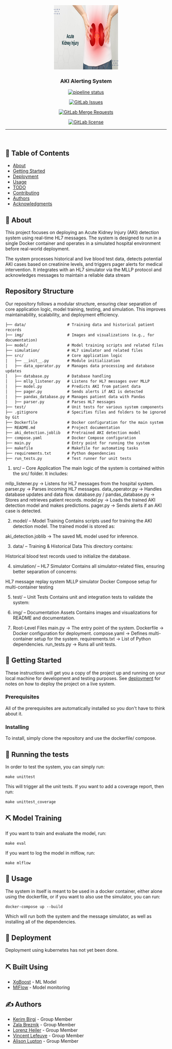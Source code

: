 <p align="center">
  <a href="" rel="noopener">
 <img width=200px height=200px src="img/aki.png" alt="Project logo"></a>
</p>

<h3 align="center">AKI Alerting System</h3>

<div align="center">

[![pipeline status](https://gitlab.doc.ic.ac.uk/vl724/swemls_europe/badges/main/pipeline.svg)](https://gitlab.doc.ic.ac.uk/vl724/swemls_europe/-/pipelines)

[![GitLab Issues](https://img.shields.io/gitlab/issues/vl724/swemls_europe)](https://gitlab.doc.ic.ac.uk/vl724/swemls_europe/-/issues)

[![GitLab Merge Requests](https://img.shields.io/gitlab/merge-requests/vl724/swemls_europe)](https://gitlab.doc.ic.ac.uk/vl724/swemls_europe/-/merge_requests)

[![GitLab license](https://img.shields.io/gitlab/license/vl724/swemls_europe)](https://gitlab.doc.ic.ac.uk/vl724/swemls_europe/-/blob/main/LICENSE)

</div>

---

<p align="center"> 
    <br> 
</p>

## 📝 Table of Contents

- [About](#about)
- [Getting Started](#getting_started)
- [Deployment](#deployment)
- [Usage](#usage)
- [TODO](../TODO.md)
- [Contributing](../CONTRIBUTING.md)
- [Authors](#authors)
- [Acknowledgments](#acknowledgement)

## 🧐 About <a name = "about"></a>

This project focuses on deploying an Acute Kidney Injury (AKI) detection system using real-time HL7 messages. The system is designed to run in a single Docker container and operates in a simulated hospital environment before real-world deployment.

The system processes historical and live blood test data, detects potential AKI cases based on creatinine levels, and triggers pager alerts for medical intervention. It integrates with an HL7 simulator via the MLLP protocol and acknowledges messages to maintain a reliable data stream

## Repository Structure <a name = "Repository Structure"></a>
Our repository follows a modular structure, ensuring clear separation of core application logic, model training, testing, and simulation. This improves maintainability, scalability, and deployment efficiency.
```
├── data/                  # Training data and historical patient records
├── img/                   # Images and visualizations (e.g., for documentation)
├── model/                 # Model training scripts and related files
├── simulation/            # HL7 simulator and related files
├── src/                   # Core application logic
│   ├── __init__.py        # Module initialization
│   ├── data_operator.py   # Manages data processing and database updates
│   ├── database.py        # Database handling
│   ├── mllp_listener.py   # Listens for HL7 messages over MLLP
│   ├── model.py           # Predicts AKI from patient data
│   ├── pager.py           # Sends alerts if AKI is detected
│   ├── pandas_database.py # Manages patient data with Pandas
│   ├── parser.py          # Parses HL7 messages
├── test/                  # Unit tests for various system components
├── .gitignore             # Specifies files and folders to be ignored by Git
├── Dockerfile             # Docker configuration for the main system
├── README.md              # Project documentation
├── aki_detection.joblib   # Pretrained AKI detection model
├── compose.yaml           # Docker Compose configuration
├── main.py                # Entry point for running the system
├── makefile               # Makefile for automating tasks
├── requirements.txt       # Python dependencies
├── run_tests.py           # Test runner for unit tests
```
1. src/ – Core Application
The main logic of the system is contained within the src/ folder. It includes:

mllp_listener.py → Listens for HL7 messages from the hospital system.
parser.py → Parses incoming HL7 messages.
data_operator.py → Handles database updates and data flow.
database.py / pandas_database.py → Stores and retrieves patient records.
model.py → Loads the trained AKI detection model and makes predictions.
pager.py → Sends alerts if an AKI case is detected.

2. model/ – Model Training
Contains scripts used for training the AKI detection model. The trained model is stored as:

aki_detection.joblib → The saved ML model used for inference.

3. data/ – Training & Historical Data
This directory contains:

Historical blood test records used to initialize the database.

4. simulation/ – HL7 Simulator
Contains all simulator-related files, ensuring better separation of concerns:

HL7 message replay system
MLLP simulator
Docker Compose setup for multi-container testing

5. test/ – Unit Tests
Contains unit and integration tests to validate the system:

6. img/ – Documentation Assets
Contains images and visualizations for README and documentation.

7. Root-Level Files
main.py → The entry point of the system.
Dockerfile → Docker configuration for deployment.
compose.yaml → Defines multi-container setup for the system.
requirements.txt → List of Python dependencies.
run_tests.py → Runs all unit tests.

## 🏁 Getting Started <a name = "getting_started"></a>

These instructions will get you a copy of the project up and running on your local machine for development and testing purposes. See [deployment](#deployment) for notes on how to deploy the project on a live system.

### Prerequisites

All of the prerequisites are automatically installed so you don't have to think about it.

### Installing

To install, simply clone the repository and use the dockerfile/ compose.

## 🔧 Running the tests <a name = "tests"></a>

In order to test  the system, you can simply run:

```shell
make unittest
```

This will trigger all the unit tests.
If you want to add a coverage report, then run:

```shell
make unittest_coverage
```

## ⛏️ Model Training <a name = "model_training"></a>

If you want to train and evaluate the model, run:

```shell
make eval
```

If you want to log the model in mlflow, run:

```shell
make mlflow
```

## 🎈 Usage <a name="usage"></a>

The system in itself is meant to be used in a docker container, either alone using the dockerfile, or if you want to also use the simulator, you can run:

```shell
docker-compose up --build
```
Which will run both the system and the message simulator, as well as installing all of the dependencies.

## 🚀 Deployment <a name = "deployment"></a>

Deployment using kubernetes has not yet been done.

## ⛏️ Built Using <a name = "built_using"></a>

- [XgBoost](https://xgboost.readthedocs.io/en/stable/) - ML Model
- [MlFlow](https://mlflow.org/) - Model monitoring

## ✍️ Authors <a name = "authors"></a>

- [Kerim Birgi](mailto:kerim.birgi24@imperial.ac.uk) - Group Member
- [Zala Breznik](mailto:zala.breznik24@imperial.ac.uk) - Group Member
- [Lorenz Heiler](mailto:lorenz.heiler24@imperial.ac.uk) - Group Member
- [Vincent Lefeuve](mailto:vincent.lefeuve24@imperial.ac.uk) - Group Member
- [Alison Lupton](mailto:alison.lupton24@imperial.ac.uk) - Group Member
